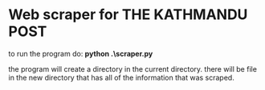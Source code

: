# Web scraper for THE KATHMANDU POST

to run the program do: **python .\scraper.py**

the program will create a directory in the current directory. 
there will be file in the new directory that has all of the information that was scraped. 